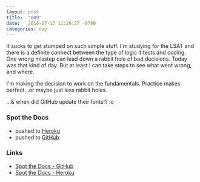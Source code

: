 ```yaml
---
layout: post
title:  "009"
date:   2016-07-13 11:26:27 -0700
categories: day
---
```


It sucks to get stumped on such simple stuff. I'm studying for the LSAT and there is a definite connect between the type of logic it tests and coding. One wrong misstep can lead down a rabbit hole of bad decisions. Today was that kind of day. But at least I can take steps to see what went wrong, and where.

I'm making the decision to work on the fundamentals. Practice makes perfect...or maybe just less rabbit holes.

...& when did GitHub update their fonts!? :o

### Spot the Docs

- pushed to [Heroku](https://floating-citadel-84168.herokuapp.com/)
- pushed to [GitHub](https://github.com/billimarie/spot-the-docs)

### Links

- [Spot the Docs - GitHub](https://github.com/billimarie/spot-the-docs)
- [Spot the Docs - Heroku](https://floating-citadel-84168.herokuapp.com/)
